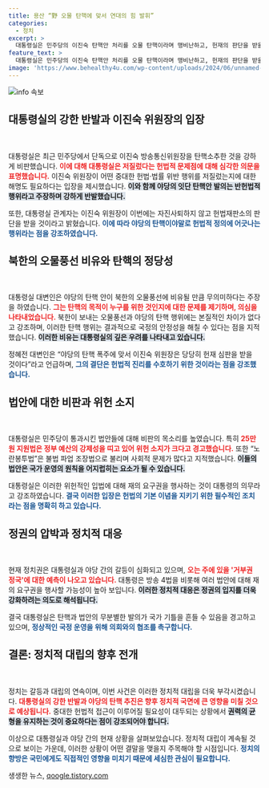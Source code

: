 ```yaml
---
title: 용산 “野 오물 탄핵에 맞서 연대의 힘 발휘”
categories:
  - 정치
excerpt: >
  대통령실은 민주당의 이진숙 탄핵안 처리를 오물 탄핵이라며 맹비난하고, 헌재의 판단을 받을 것이라 강조했습니다. 거대 야당의 폭주에 맞서 법안 재의요구권 행사도 예고했습니다. 
feature_text: >
  대통령실은 민주당의 이진숙 탄핵안 처리를 오물 탄핵이라며 맹비난하고, 헌재의 판단을 받을 것이라 강조했습니다. 거대 야당의 폭주에 맞서 법안 재의요구권 행사도 예고했습니다. 
image: 'https://www.behealthy4u.com/wp-content/uploads/2024/06/unnamed-file.png'
---
```


<p><img src="https://www.behealthy4u.com/wp-content/uploads/2024/06/unnamed-file.png" alt="info 속보" /></p>

<h2 data-ke-size="size26">대통령실의 강한 반발과 이진숙 위원장의 입장</h2>

<p data-ke-size="size16">&nbsp;</p>

<p>대통령실은 최근 민주당에서 단독으로 이진숙 방송통신위원장을 탄핵소추한 것을 강하게 비판했습니다. <b><span style="color: #ee2323;">이에 대해 대통령실은 저질렀다는 헌법적 문제점에 대해 심각한 의문을 표명했습니다.</span></b> 이진숙 위원장이 어떤 중대한 헌법·법률 위반 행위를 저질렀는지에 대한 해명도 필요하다는 입장을 제시했습니다. <b><span style="background-color: #21538527;">이와 함께 야당의 잇단 탄핵안 발의는 반헌법적 행위라고 주장하며 강하게 반발했습니다.</span></b> </p>

<p>또한, 대통령실 관계자는 이진숙 위원장이 이번에는 자진사퇴하지 않고 헌법재판소의 판단을 받을 것이라고 밝혔습니다. <b><span style="color: #1a5490;">이에 따라 야당의 탄핵이야말로 헌법적 정의에 어긋나는 행위라는 점을 강조하였습니다.</span></b></p>

<h2 data-ke-size="size26">북한의 오물풍선 비유와 탄핵의 정당성</h2>

<p data-ke-size="size16">&nbsp;</p>

<p>대통령실 대변인은 야당의 탄핵 안이 북한의 오물풍선에 비유될 만큼 무의미하다는 주장을 하였습니다. <b><span style="color: #ee2323;">그는 탄핵의 목적이 누구를 위한 것인지에 대한 문제를 제기하며, 의심을 나타내었습니다.</span></b> 북한이 보내는 오물풍선과 야당의 탄핵 행위에는 본질적인 차이가 없다고 강조하며, 이러한 탄핵 행위는 결과적으로 국정의 안정성을 해칠 수 있다는 점을 지적했습니다. <b><span style="background-color: #21538527;">이러한 비유는 대통령실의 깊은 우려를 나타내고 있습니다.</span></b> </p>

<p>정혜전 대변인은 “야당의 탄핵 폭주에 맞서 이진숙 위원장은 당당히 헌재 심판을 받을 것이다”라고 언급하며, <b><span style="color: #1a5490;">그의 결단은 헌법적 진리를 수호하기 위한 것이라는 점을 강조했습니다.</span></b></p>

<h2 data-ke-size="size26">법안에 대한 비판과 위헌 소지</h2>

<p data-ke-size="size16">&nbsp;</p>

<p>대통령실은 민주당이 통과시킨 법안들에 대해 비판의 목소리를 높였습니다. 특히 <b><span style="color: #ee2323;">25만 원 지원법은 정부 예산의 강제성을 띠고 있어 위헌 소지가 크다고 경고했습니다.</span></b> 또한 “노란봉투법”은 불법 파업 조장법으로 불리며 사회적 문제가 많다고 지적했습니다. <b><span style="background-color: #21538527;">이들의 법안은 국가 운영의 원칙을 어지럽히는 요소가 될 수 있습니다.</span></b> </p>

<p>대통령실은 이러한 위헌적인 입법에 대해 재의 요구권을 행사하는 것이 대통령의 의무라고 강조하였습니다. <b><span style="color: #1a5490;">결국 이러한 입장은 헌법의 기본 이념을 지키기 위한 필수적인 조치라는 점을 명확히 하고 있습니다.</span></b></p>

<h2 data-ke-size="size26">정권의 압박과 정치적 대응</h2>

<p data-ke-size="size16">&nbsp;</p>

<p>현재 정치권은 대통령실과 야당 간의 갈등이 심화되고 있으며, <b><span style="color: #ee2323;">오는 주에 있을 '거부권 정국'에 대한 예측이 나오고 있습니다.</span></b> 대통령은 방송 4법을 비롯해 여러 법안에 대해 재의 요구권을 행사할 가능성이 높아 보입니다. <b><span style="background-color: #21538527;">이러한 정치적 대응은 정권의 입지를 더욱 강화하려는 의도로 해석됩니다.</span></b> </p>

<p>결국 대통령실은 탄핵과 법안의 무분별한 발의가 국가 기틀을 흔들 수 있음을 경고하고 있으며, <b><span style="color: #1a5490;">정상적인 국정 운영을 위해 의회와의 협조를 촉구합니다.</span></b></p>

<h2 data-ke-size="size26">결론: 정치적 대립의 향후 전개</h2>

<p data-ke-size="size16">&nbsp;</p>

<p>정치는 갈등과 대립의 연속이며, 이번 사건은 이러한 정치적 대립을 더욱 부각시켰습니다. <b><span style="color: #ee2323;">대통령실의 강한 반발과 야당의 탄핵 추진은 향후 정치적 국면에 큰 영향을 미칠 것으로 예상됩니다.</span></b> 중대한 헌법적 접근이 이루어질 필요성이 대두되는 상황에서 <b><span style="background-color: #21538527;">권력의 균형을 유지하는 것이 중요하다는 점이 강조되어야 합니다.</span></b> </p>

<p>이상으로 대통령실과 야당 간의 현재 상황을 살펴보았습니다. 정치적 대립이 계속될 것으로 보이는 가운데, 이러한 상황이 어떤 결말을 맺을지 주목해야 할 시점입니다. <b><span style="color: #1a5490;">정치의 향방은 국민에게도 직접적인 영향을 미치기 때문에 세심한 관심이 필요합니다.</span></b></p>
생생한 뉴스, <a href="https://qoogle.tistory.com" rel="dofollow">qoogle.tistory.com</a>


